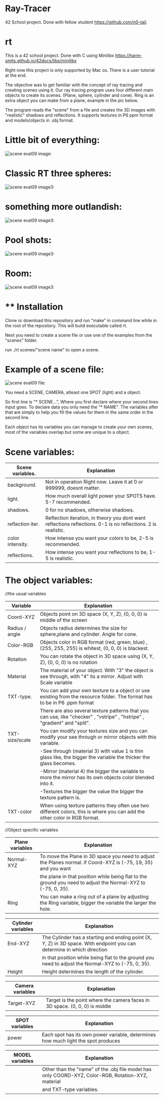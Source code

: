 # Ray-Tracer
42 School project. Done with fellow student https://github.com/n0-tail.

# rt

This is a 42 school project. Done with C using Minilibx https://harm-smits.github.io/42docs/libs/minilibx

Right now this project is only supported by Mac os. There is a user tutorial at the end.

The objective was to get familiar with the concept of ray tracing and creating scenes using it. Our ray tracing program uses four different main objects to create its scenes. (Plane, sphere, cylinder and cone). Ring is an extra object you can make from a plane, example in the pic below. 

The program reads the "scene" from a file and creates the 3D images with "realistic" shadows and reflections. It supports textures in P6 ppm format and models/objects in .obj format.


# Little bit of everything:

![scene eval09 image:](https://github.com/Makenfile86/ray-tracer/blob/main/circus.jpg?raw=true)

# Classic RT three spheres:

![scene eval09 image3:](https://github.com/Makenfile86/ray-tracer/blob/main/balls.jpg?raw=true)

# something more outlandish: 

![scene eval09 image3:](https://github.com/Makenfile86/ray-tracer/blob/main/space.jpg?raw=true)

# Pool shots:

![scene eval09 image3:](https://github.com/Makenfile86/ray-tracer/blob/main/billiard.jpg?raw=true)

# Room:

![scene eval09 image3:](https://github.com/Makenfile86/ray-tracer/blob/main/room.jpg?raw=true)

# ** Installation

Clone or download this repository and run "make" in command line while in the root of the repository. This will build executable called rt.

Next you need to create a scene file or use one of the examples from the "scenes" folder.

run ./rt scenes/"scene name" to open a scene.

# Example of a scene file:

![scene eval09 file:](https://github.com/Makenfile86/ray-tracer/blob/main/scene_file.jpg?raw=true)

You need a SCENE, CAMERA, atleast one SPOT (light) and a object.

So first line is  "* SCENE...", Where you first declare where your second lines input goes. To declare data you only need the "* NAME". The variables after that are simply to help you fill the values for them in the same order in the second line. 

Each object has its variables you can manage to create your own scenes, most of the variables overlap but some are unique to a object.

# Scene variables:

| Scene variables.   | Explanation                                                |
|--------------------|------------------------------------------------------------------------------------------------------------------------|
| background.        | Not in operation Right now. Leave it at 0 or 999999, doesnt matter.                                                    |                     | lambert.           | How much lambert you want in your scene, 3-4 is recommended.                                                           |
| light.             | How much overall light power your SPOTS have. 5-7 recommended.                                                         |
| shadows.           | 0 for no shadows, otherwise shadows.                                                                                   |         
| reflection iter.   | Reflection iteration, in theory you dont want reflections reflections. 0-1 is no reflections. 2 is realistic.          |   
| color intensity.   | How intense you want your colors to be, 2-5 is recommended.                                                            |
| reflections.       | How intense you want your reflections to be, 1-5 is realistic.                                                         |


# The object variables:

//the usual variables

| Variable        | Explanation                                                |
|-----------------|---------------------------------------------------------------------------------------------------------------------------|
| Coord-XYZ       | Objects point on 3D space (X, Y, Z), (0, 0, 0) is middle of the screen                                                    |
| Radius / angle  | Objects radius determines the size for sphere,plane and cylinder.	Angle for cone.                                         |
| Color-RGB       | Objects color in RGB format (red, green, blue) , (255, 255, 255) is whitest, (0, 0, 0) is blackest.                       |
| Rotation        | You can rotate the object in 3D space using (X, Y, Z), (0, 0, 0) is no rotation                                           |
| Material        | The material of your object. With "3" the object is see through, with "4" its a mirror. Adjust with Scale variable        |
| TXT-type.       | You can add your own texture to a object or use existing from the resource folder. The format has to be in P6 .ppm format |
|                 | There are also several texture patterns that you can use, like "checker" , "vstripe" , "hstripe" , "gradient" and "split".|
| TXT-size/scale  | You can modify your textures size and you can modify your see through or mirror objects with this variable.               |
|                 | -See through (material 3) with value 1 is thin glass like, the bigger the variable the thicker the glass becomes.         |
|                 | -Mirror (material 4) the bigger the variable to more the mirror has its own objects color blended into it.                |
|                 | -Textures the bigger the value the bigger the texture pattern is.                                                         |
| TXT-color       | When using texture patterns they often use two different colors, this is where you can add the other color in RGB format. |

//Object specific variables

| Plane variables    | Explanation                                                
|--------------------|------------------------------------------------------------------------------------------------------------------------|
| Normal-XYZ         | To move the Plane in 3D space you need to adjust the Planes normal. if Coord-XYZ is (-75, 19, 35) and you want         |
|                    | the plane in that position while being flat to the ground you need to adjust the Normal-XYZ to (-75, 0, 35).           |
| Ring               | You can make a ring out of a plane by adjusting the Ring variable, bigger the variable the larger the hole.            |

| Cylinder variables | Explanation                                                
|--------------------|------------------------------------------------------------------------------------------------------------------------|
| End-XYZ            | The Cylinder has a starting and ending point (X, Y, Z) in 3D space. With endpoint you can determine in which direction |                     | the cylinder points to. If start is (-15, 0, 80)  and end is (-10, 5, 80) The cylinder is  tilted towards right.                            |
|                    | in that position while being flat to the ground you need to adjust the Normal-XYZ to (-75, 0, 35).                     |
| Height             | Height determines the length of the cylinder.                                                                          |

| Camera variables   | Explanation                                                
|--------------------|------------------------------------------------------------------------------------------------------------------------|
| Target-XYZ         | Target is the point where the camera faces in 3D space. (0, 0, 0) is middle                                            |    

| SPOT variables     | Explanation                                                
|--------------------|------------------------------------------------------------------------------------------------------------------------|
| power              | Each spot has its own power variable, determines how much light the spot produces                                      |  

| MODEL variables    | Explanation                                                
|--------------------|------------------------------------------------------------------------------------------------------------------------|
|                    |Other than the "name" of the .obj file model has only COORD-XYZ, Color-RGB, Rotation-XYZ, material                      |
|                    | and TXT-type variables.                                                                                                | 



